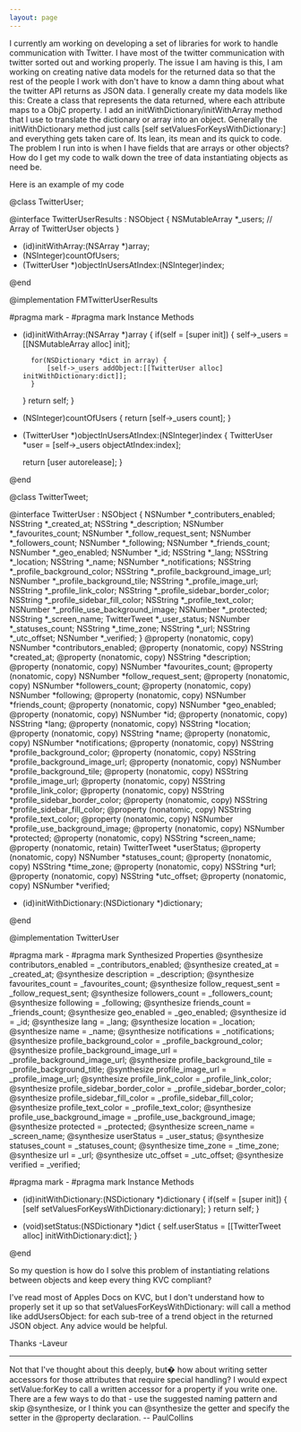 ```yaml
---
layout: page
---
```


I currently am working on developing a set of libraries for work to handle communication with Twitter. I have most of the twitter communication with twitter sorted out and working properly. The issue I am having is this, I am working on creating native data models for the returned data so that the rest of the people I work with don't have to know a damn thing about what the twitter API returns as JSON data. I generally create my data models like this: Create a class that represents the data returned, where each attribute maps to a ObjC property. I add an initWithDictionary/initWithArray method that I use to translate the dictionary or array into an object. Generally the initWithDictionary method just calls [self setValuesForKeysWithDictionary:] and everything gets taken care of. Its lean, its mean and its quick to code. The problem I run into is when I have fields that are arrays or other objects? How do I get my code to walk down the tree of data instantiating objects as need be.


Here is an example of my code

    
@class TwitterUser;

@interface TwitterUserResults : NSObject {
	NSMutableArray *_users; // Array of TwitterUser objects
}

- (id)initWithArray:(NSArray *)array;
- (NSInteger)countOfUsers;
- (TwitterUser *)objectInUsersAtIndex:(NSInteger)index;

@end


    
@implementation FMTwitterUserResults

#pragma mark -
#pragma mark Instance Methods
- (id)initWithArray:(NSArray *)array {
	if(self = [super init]) {
		self->_users = [[NSMutableArray alloc] init];
		
		for(NSDictionary *dict in array) {
			[self->_users addObject:[[TwitterUser alloc] initWithDictionary:dict]];
		}
	}
	return self;
}

- (NSInteger)countOfUsers {
	return [self->_users count];
}

- (TwitterUser *)objectInUsersAtIndex:(NSInteger)index {
	TwitterUser *user = [self->_users objectAtIndex:index];
	
	return [user autorelease];
}

@end


    
@class TwitterTweet;

@interface TwitterUser : NSObject {
	NSNumber *_contributers_enabled;
	NSString *_created_at;
	NSString *_description;
	NSNumber *_favourites_count;
	NSNumber *_follow_request_sent;
	NSNumber *_followers_count;
	NSNumber *_following;
	NSNumber *_friends_count;
	NSNumber *_geo_enabled;
	NSNumber *_id;
	NSString *_lang;
	NSString *_location;
	NSString *_name;
	NSNumber *_notifications;
	NSString *_profile_background_color;
	NSString *_profile_background_image_url;
	NSNumber *_profile_background_tile;
	NSString *_profile_image_url;
	NSString *_profile_link_color;
	NSString *_profile_sidebar_border_color;
	NSString *_profile_sidebar_fill_color;
	NSString *_profile_text_color;
	NSNumber *_profile_use_background_image;
	NSNumber *_protected;
	NSString *_screen_name;
	TwitterTweet *_user_status;
	NSNumber *_statuses_count;
	NSString *_time_zone;
	NSString *_url;
	NSString *_utc_offset;
	NSNumber *_verified;
}
@property (nonatomic, copy) NSNumber *contributors_enabled;
@property (nonatomic, copy) NSString *created_at;
@property (nonatomic, copy) NSString *description;
@property (nonatomic, copy) NSNumber *favourites_count;
@property (nonatomic, copy) NSNumber *follow_request_sent;
@property (nonatomic, copy) NSNumber *followers_count;
@property (nonatomic, copy) NSNumber *following;
@property (nonatomic, copy) NSNumber *friends_count;
@property (nonatomic, copy) NSNumber *geo_enabled;
@property (nonatomic, copy) NSNumber *id;
@property (nonatomic, copy) NSString *lang;
@property (nonatomic, copy) NSString *location;
@property (nonatomic, copy) NSString *name;
@property (nonatomic, copy) NSNumber *notifications;
@property (nonatomic, copy) NSString *profile_background_color;
@property (nonatomic, copy) NSString *profile_background_image_url;
@property (nonatomic, copy) NSNumber *profile_background_tile;
@property (nonatomic, copy) NSString *profile_image_url;
@property (nonatomic, copy) NSString *profile_link_color;
@property (nonatomic, copy) NSString *profile_sidebar_border_color;
@property (nonatomic, copy) NSString *profile_sidebar_fill_color;
@property (nonatomic, copy) NSString *profile_text_color;
@property (nonatomic, copy) NSNumber *profile_use_background_image;
@property (nonatomic, copy) NSNumber *protected;
@property (nonatomic, copy) NSString *screen_name;
@property (nonatomic, retain) TwitterTweet *userStatus;
@property (nonatomic, copy) NSNumber *statuses_count;
@property (nonatomic, copy) NSString *time_zone;
@property (nonatomic, copy) NSString *url;
@property (nonatomic, copy) NSString *utc_offset;
@property (nonatomic, copy) NSNumber *verified;

- (id)initWithDictionary:(NSDictionary *)dictionary;

@end


    
@implementation TwitterUser

#pragma mark -
#pragma mark Synthesized Properties
@synthesize contributors_enabled = _contributors_enabled;
@synthesize created_at = _created_at;
@synthesize description = _description;
@synthesize favourites_count = _favourites_count;
@synthesize follow_request_sent = _follow_request_sent;
@synthesize followers_count = _followers_count;
@synthesize following = _following;
@synthesize friends_count = _friends_count;
@synthesize geo_enabled = _geo_enabled;
@synthesize id = _id;
@synthesize lang = _lang;
@synthesize location = _location;
@synthesize name = _name;
@synthesize notifications = _notifications;
@synthesize profile_background_color = _profile_background_color;
@synthesize profile_background_image_url = _profile_background_image_url;
@synthesize profile_background_tile = _profile_background_title;
@synthesize profile_image_url = _profile_image_url;
@synthesize profile_link_color = _profile_link_color;
@synthesize profile_sidebar_border_color = _profile_sidebar_border_color;
@synthesize profile_sidebar_fill_color = _profile_sidebar_fill_color;
@synthesize profile_text_color = _profile_text_color;
@synthesize profile_use_background_image = _profile_use_background_image;
@synthesize protected = _protected;
@synthesize screen_name = _screen_name;
@synthesize userStatus = _user_status;
@synthesize statuses_count = _statuses_count;
@synthesize time_zone = _time_zone;
@synthesize url = _url;
@synthesize utc_offset = _utc_offset;
@synthesize verified = _verified;

#pragma mark -
#pragma mark Instance Methods
- (id)initWithDictionary:(NSDictionary *)dictionary {
	if(self = [super init]) {
		[self setValuesForKeysWithDictionary:dictionary];
	}
	return self;
}

- (void)setStatus:(NSDictionary *)dict {
	self.userStatus = [[TwitterTweet alloc] initWithDictionary:dict];
}

@end


So my question is how do I solve this problem of instantiating relations between objects and keep every thing KVC compliant?

I've read most of Apples Docs on KVC, but I don't understand how to properly set it up so that setValuesForKeysWithDictionary: will call a method like addUsersObject: for each sub-tree of a trend object in the returned JSON object. Any advice would be helpful.

Thanks
-Laveur

----

Not that I've thought about this deeply, but� how about writing setter accessors for those attributes that require special handling? I would expect setValue:forKey to call a written accessor for a property if you write one. There are a few ways to do that - use the suggested naming pattern and skip @synthesize, or I think you can @synthesize the getter and specify the setter in the @property declaration.  -- PaulCollins
